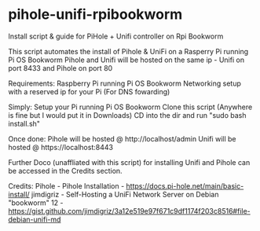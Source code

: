 # pihole-unifi-rpibookworm
Install script &amp; guide for PiHole + Unifi controller on Rpi Bookworm

This script automates the install of Pihole & UniFi on a Rasperry Pi running Pi OS Bookworm
Pihole and Unifi will be hosted on the same ip - Unifi on port 8433 and Pihole on port 80

Requirements:
Raspberry Pi running Pi OS Bookworm
Networking setup with a reserved ip for your Pi (For DNS fowarding)

Simply: 
Setup your Pi running Pi OS Bookworm
Clone this script (Anywhere is fine but I would put it in Downloads)
CD into the dir and run "sudo bash install.sh" 

Once done:
Pihole will be hosted @ http://localhost/admin
Unifi will be hosted @ https://localhost:8443

Further Doco (unaffliated with this script) for installing Unifi and Pihole can be accessed in the Credits section.

Credits:
Pihole - Pihole Installation -  https://docs.pi-hole.net/main/basic-install/
jimdigriz - Self-Hosting a UniFi Network Server on Debian "bookworm" 12 -  https://gist.github.com/jimdigriz/3a12e519e97f671c9df1174f203c8516#file-debian-unifi-md

